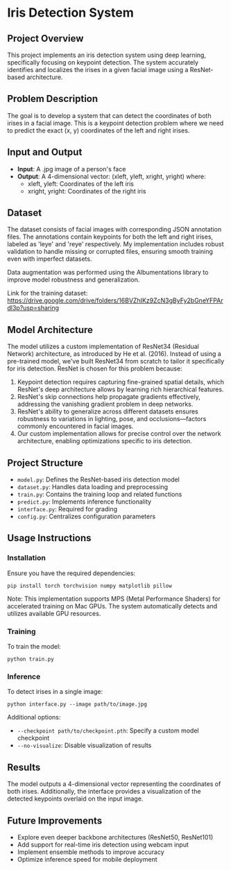 # Iris Detection System

## Project Overview
This project implements an iris detection system using deep learning, specifically focusing on keypoint detection. The system accurately identifies and localizes the irises in a given facial image using a ResNet-based architecture.

## Problem Description
The goal is to develop a system that can detect the coordinates of both irises in a facial image. This is a keypoint detection problem where we need to predict the exact (x, y) coordinates of the left and right irises.

## Input and Output
- **Input**: A .jpg image of a person's face
- **Output**: A 4-dimensional vector: (xleft, yleft, xright, yright) where:
  - xleft, yleft: Coordinates of the left iris
  - xright, yright: Coordinates of the right iris

## Dataset
The dataset consists of facial images with corresponding JSON annotation files. The annotations contain keypoints for both the left and right irises, labeled as 'leye' and 'reye' respectively. My implementation includes robust validation to handle missing or corrupted files, ensuring smooth training even with imperfect datasets.

Data augmentation was performed using the Albumentations library to improve model robustness and generalization.

Link for the training dataset: https://drive.google.com/drive/folders/16BVZhIKz9ZcN3gByFy2bGneYFPArdl3p?usp=sharing

## Model Architecture
The model utilizes a custom implementation of ResNet34 (Residual Network) architecture, as introduced by He et al. (2016). Instead of using a pre-trained model, we've built ResNet34 from scratch to tailor it specifically for iris detection. ResNet is chosen for this problem because:

1. Keypoint detection requires capturing fine-grained spatial details, which ResNet's deep architecture allows by learning rich hierarchical features.
2. ResNet's skip connections help propagate gradients effectively, addressing the vanishing gradient problem in deep networks.
3. ResNet's ability to generalize across different datasets ensures robustness to variations in lighting, pose, and occlusions—factors commonly encountered in facial images.
4. Our custom implementation allows for precise control over the network architecture, enabling optimizations specific to iris detection.

## Project Structure
- `model.py`: Defines the ResNet-based iris detection model
- `dataset.py`: Handles data loading and preprocessing
- `train.py`: Contains the training loop and related functions
- `predict.py`: Implements inference functionality
- `interface.py`: Required for grading
- `config.py`: Centralizes configuration parameters

## Usage Instructions

### Installation
Ensure you have the required dependencies:
```
pip install torch torchvision numpy matplotlib pillow
```

Note: This implementation supports MPS (Metal Performance Shaders) for accelerated training on Mac GPUs. The system automatically detects and utilizes available GPU resources.

### Training
To train the model:
```
python train.py
```

### Inference
To detect irises in a single image:
```
python interface.py --image path/to/image.jpg
```

Additional options:
- `--checkpoint path/to/checkpoint.pth`: Specify a custom model checkpoint
- `--no-visualize`: Disable visualization of results

## Results
The model outputs a 4-dimensional vector representing the coordinates of both irises. Additionally, the interface provides a visualization of the detected keypoints overlaid on the input image.

## Future Improvements
- Explore even deeper backbone architectures (ResNet50, ResNet101)
- Add support for real-time iris detection using webcam input
- Implement ensemble methods to improve accuracy
- Optimize inference speed for mobile deployment
